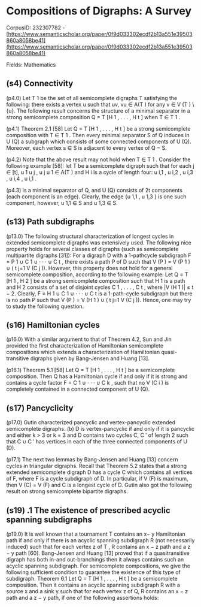 # Compositions of Digraphs: A Survey

CorpusID: 232307782 - [https://www.semanticscholar.org/paper/0f9d033302ecdf2b13a551e39503860a8058be41](https://www.semanticscholar.org/paper/0f9d033302ecdf2b13a551e39503860a8058be41)

Fields: Mathematics

## (s4) Connectivity
(p4.0) Let T 1 be the set of all semicomplete digraphs T satisfying the following: there exists a vertex u such that uv, vu ∈ A(T ) for any v ∈ V (T ) \ {u}. The following result concerns the structure of a minimal separator in a strong semicomplete composition Q = T [H 1 , . . . , H t ] when T ∈ T 1 .

(p4.1) Theorem 2.1 [58] Let Q = T [H 1 , . . . , H t ] be a strong semicomplete composition with T ∈ T 1 . Then every minimal separator S of Q induces in U (Q) a subgraph which consists of some connected components of U (Q). Moreover, each vertex s ∈ S is adjacent to every vertex of Q − S.

(p4.2) Note that the above result may not hold when T ∈ T 1 . Consider the following example [58]: let T be a semicomplete digraph such that for each j ∈ [t], u 1 u j , u j u 1 ∈ A(T ) and H i is a cycle of length four: u i,1 , u i,2 , u i,3 , u i,4 , u i,1 .

(p4.3) is a minimal separator of Q, and U (Q) consists of 2t components (each component is an edge). Clearly, the edge {u 1,1 , u 1,3 } is one such component, however, u 1,1 ∈ S and u 1,3 ∈ S.
## (s13) Path subdigraphs
(p13.0) The following structural characterization of longest cycles in extended semicomplete digraphs was extensively used.     The following nice property holds for several classes of digraphs (such as semicomplete multipartite digraphs [31]): For a digraph D with a 1-pathcycle subdigraph F = P 1 ∪ C 1 ∪ · · · ∪ C t , there exists a path P of D such that V (P ) = V (P 1 ) ∪ ( t j=1 V (C j )). However, this property does not hold for a general semicomplete composition, according to the following example: Let Q = T [H 1 , H 2 ] be a strong semicomplete composition such that H 1 is a path and H 2 consists of a set of disjoint cycles C 1 , . . . , C t , where |V (H 1 )| ≤ t − 2. Clearly, F = H 1 ∪ C 1 ∪ · · · ∪ C t is a 1-path-cycle subdigraph but there is no path P such that V (P ) = V (H 1 ) ∪ ( t j=1 V (C j )). Hence, one may try to study the following question. 
## (s16) Hamiltonian cycles
(p16.0) With a similar argument to that of Theorem 4.2, Sun and Jin provided the first characterization of Hamiltonian semicomplete compositions which extends a characterization of Hamiltonian quasi-transitive digraphs given by Bang-Jensen and Huang [13].

(p16.1) Theorem 5.1 [58] Let Q = T [H 1 , . . . , H t ] be a semicomplete composition. Then Q has a Hamiltonian cycle if and only if it is strong and contains a cycle factor F = C 1 ∪ · · · ∪ C k , such that no V (C i ) is completely contained in a connected component of U (Q).
## (s17) Pancyclicity
(p17.0) Gutin characterized pancyclic and vertex-pancyclic extended semicomplete digraphs. (b) D is vertex-pancyclic if and only if it is pancyclic and either k > 3 or k = 3 and D contains two cycles C, C ′ of length 2 such that C ∪ C ′ has vertices in each of the three connected components of U (D).

(p17.1) The next two lemmas by Bang-Jensen and Huang [13] concern cycles in triangular digraphs.   Recall that Theorem 5.2 states that a strong extended semicomplete digraph D has a cycle C which contains all vertices of F, where F is a cycle subdigraph of D. In particular, if V (F) is maximum, then V (C) = V (F) and C is a longest cycle of D. Gutin also got the following result on strong semicomplete bipartite digraphs.
## (s19) .1 The existence of prescribed acyclic spanning subdigraphs
(p19.0) It is well known that a tournament T contains an x− y Hamiltonian path if and only if there is an acyclic spanning subdigraph R (not necessarily induced) such that for each vertex z of T , R contains an x − z path and a z − y path [60]. Bang-Jensen and Huang [13] proved that if a quasitransitive digraph has both in-and out-branchings then it always contains such an acyclic spanning subdigraph. For semicomplete compositions, we give the following sufficient condition to guarantee the existence of this type of subdigraph. Theorem 6.1 Let Q = T [H 1 , . . . , H t ] be a semicomplete composition. Then it contains an acyclic spanning subdigraph R with a source x and a sink y such that for each vertex z of Q, R contains an x − z path and a z − y path, if one of the following assertions holds:
